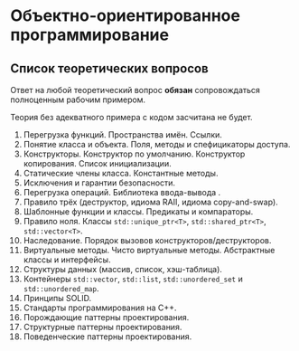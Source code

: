 # Объектно-ориентированное программирование
## Список теоретических вопросов

Ответ на любой теоретический вопрос **обязан** сопровождаться полноценным рабочим примером.

Теория без адекватного примера с кодом засчитана не будет.

1. Перегрузка функций. Пространства имён. Ссылки.
2. Понятие класса и объекта. Поля, методы и спефицикаторы доступа.
3. Конструкторы. Конструктор по умолчанию. Конструктор копирования. Список инициализации.
4. Статические члены класса. Константные методы.
5. Исключения и гарантии безопасности.
6. Перегрузка операций. Библиотека ввода-вывода <iostream>.
7. Правило трёх (деструктор, идиома RAII, идиома copy-and-swap).
8. Шаблонные функции и классы. Предикаты и компараторы.
9. Правило ноля. Классы `std::unique_ptr<T>`, `std::shared_ptr<T>`, `std::vector<T>`.
10. Наследование. Порядок вызовов конструкторов/деструкторов.
11. Виртуальные методы. Чисто виртуальные методы. Абстрактные классы и интерфейсы.
12. Структуры данных (массив, список, хэш-таблица).
13. Контейнеры `std::vector`, `std::list`, `std::unordered_set` и `std::unordered_map`.
14. Принципы SOLID.
15. Стандарты программирования на C++.
16. Порождающие паттерны проектирования.
17. Структурные паттерны проектирования.
18. Поведенческие паттерны проектирования.
